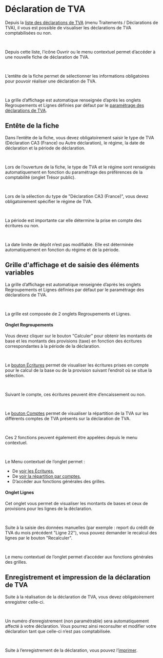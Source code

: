 # Déclaration de TVA



Depuis la [liste des déclarations de TVA](ListeDeclarationsTVA.md) (menu Traitements / Déclarations de TVA), il vous est possible de visualiser les déclarations de TVA comptabilisées ou non.


 


Depuis cette liste, l’icône Ouvrir ou le menu contextuel permet d’accéder à une nouvelle fiche de déclaration de TVA.


 


L’entête de la fiche permet de sélectionner les informations obligatoires pour pouvoir réaliser une déclaration de TVA.


 


La grille d’affichage est automatique renseignée d’après les onglets Regroupements et Lignes définies par défaut par le [paramétrage des déclarations de TVA](ParametrageDeclarationsTVA.md).


## Entête de la fiche


Dans l’entête de la fiche, vous devez obligatoirement saisir le type de TVA (Déclaration CA3 (France) ou Autre déclaration), le régime, la date de déclaration et la période de déclaration.


 


Lors de l’ouverture de la fiche, le type de TVA et le régime sont renseignés automatiquement en fonction du paramétrage des préférences de la comptabilité (onglet Trésor public).


 


Lors de la sélection du type de "Déclaration CA3 (France)", vous devez obligatoirement spécifier le régime de TVA.


 


La période est importante car elle détermine la prise en compte des écritures ou non.


 


La date limite de dépôt n’est pas modifiable. Elle est déterminée automatiquement en fonction du régime et de la période.


## Grille d'affichage et de saisie des éléments variables


La grille d’affichage est automatique renseignée d’après les onglets Regroupements et Lignes définies par défaut par le paramétrage des déclarations de TVA.


 


La grille est composée de 2 onglets Regroupements et Lignes.


#### Onglet Regroupements


Vous devez cliquer sur le bouton "Calculer" pour obtenir les montants de base et les montants des provisions (taxe) en fonction des écritures correspondantes à la période de la déclaration.


 


Le [bouton Écritures](DeclarationTVADetailEcritures.md) permet de visualiser les écritures prises en compte pour le calcul de la base ou de la provision suivant l’endroit où se situe la sélection.


 


Suivant le compte, ces écritures peuvent être d’encaissement ou non.


 


Le [bouton Comptes](DeclarationTVARecapitulatifParComptes.md) permet de visualiser la répartition de la TVA sur les différents comptes de TVA présents sur la déclaration de TVA.


 


Ces 2 fonctions peuvent également être appelées depuis le menu contextuel.


 


Le Menu contextuel de l’onglet permet :


* De [voir les Écritures](DeclarationTVADetailEcritures.md),
* De [voir la répartition par comptes](DeclarationTVARecapitulatifParComptes.md),
* D’accéder aux fonctions générales des grilles.


#### Onglet Lignes


Cet onglet vous permet de visualiser les montants de bases et ceux de provisions pour les lignes de la déclaration.


 


Suite à la saisie des données manuelles (par exemple : report du crédit de TVA du mois précédent "Ligne 22"), vous pouvez demander le recalcul des lignes par le bouton "Recalculer".


 


Le menu contextuel de l’onglet permet d’accéder aux fonctions générales des grilles.


## Enregistrement et impression de la déclaration de TVA


Suite à la réalisation de la déclaration de TVA, vous devez obligatoirement enregistrer celle-ci.


 


Un numéro d’enregistrement (non paramétrable) sera automatiquement affecté à votre déclaration. Vous pourrez ainsi reconsulter et modifier votre déclaration tant que celle-ci n’est pas comptabilisée.


 


Suite à l’enregistrement de la déclaration, vous pouvez l’[imprimer](ImpressionListeFicheDeclarationsTVA.md).


